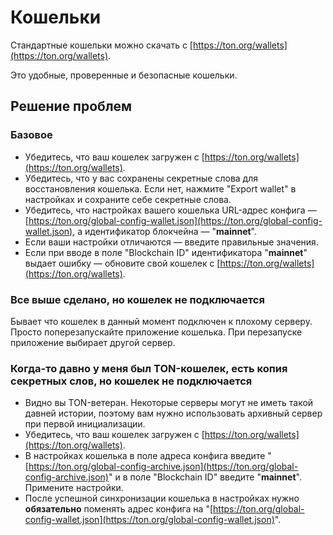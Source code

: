 # Кошельки

Стандартные кошельки можно скачать с [https://ton.org/wallets](https://ton.org/wallets).

Это удобные, проверенные и безопасные кошельки. 

## Решение проблем 

### Базовое

* Убедитесь, что ваш кошелек загружен с [https://ton.org/wallets](https://ton.org/wallets).
* Убедитесь, что у вас сохранены секретные слова для восстановления кошелька. Если нет, нажмите "Export wallet" в настройках и сохраните себе секретные слова.
* Убедитесь, что настройках вашего кошелька URL-адрес конфига — [https://ton.org/global-config-wallet.json](https://ton.org/global-config-wallet.json), а идентификатор блокчейна — "**mainnet**".
* Если ваши настройки отличаются — введите правильные значения.
* Если при вводе в поле "Blockchain ID" идентификатора "**mainnet**" выдает ошибку — обновите свой кошелек с [https://ton.org/wallets](https://ton.org/wallets).

### Все выше сделано, но кошелек не подключается

Бывает что кошелек в данный момент подключен к плохому серверу. Просто поперезапускайте приложение кошелька. При перезапуске приложение выбирает другой сервер.

### Когда-то давно у меня был TON-кошелек, есть копия секретных слов, но кошелек не подключается

* Видно вы TON-ветеран. Некоторые серверы могут не иметь такой давней истории, поэтому вам нужно использовать архивный сервер при первой инициализации.
* Убедитесь, что ваш кошелек загружен с [https://ton.org/wallets](https://ton.org/wallets).
* В настройках кошелька в поле адреса конфига введите "[https://ton.org/global-config-archive.json](https://ton.org/global-config-archive.json)" и в поле "Blockchain ID" введите "**mainnet**". Примените настройки.
* После успешной синхронизации кошелька в настройках нужно **обязательно** поменять адрес конфига на "[https://ton.org/global-config-wallet.json](https://ton.org/global-config-wallet.json)".

